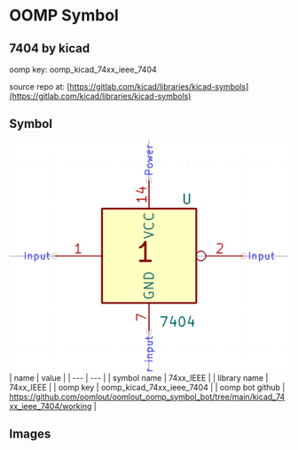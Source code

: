 # OOMP Symbol  
## 7404  by kicad  
  
oomp key: oomp_kicad_74xx_ieee_7404  
  
source repo at: [https://gitlab.com/kicad/libraries/kicad-symbols](https://gitlab.com/kicad/libraries/kicad-symbols)  
## Symbol  
  
[![working.png](working_600.png)](working.png)  
| name | value | 
| --- | --- | 
| symbol name | 74xx_IEEE | 
| library name | 74xx_IEEE | 
| oomp key | oomp_kicad_74xx_ieee_7404 | 
| oomp bot github | https://github.com/oomlout/oomlout_oomp_symbol_bot/tree/main/kicad_74xx_ieee_7404/working | 
## Images  
